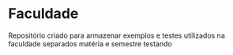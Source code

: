 # Faculdade
Repositório criado para armazenar exemplos e testes utilizados na faculdade separados matéria e semestre
testando